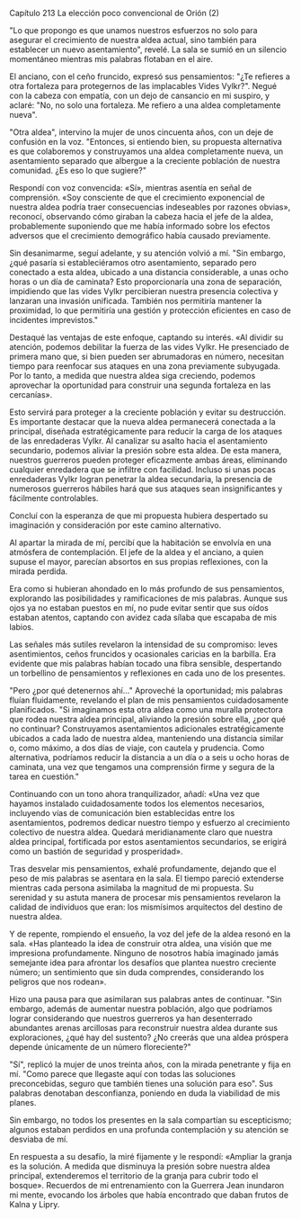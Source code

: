 
Capítulo 213 La elección poco convencional de Orión (2)

"Lo que propongo es que unamos nuestros esfuerzos no solo para asegurar el crecimiento de nuestra aldea actual, sino también para establecer un nuevo asentamiento", revelé. La sala se sumió en un silencio momentáneo mientras mis palabras flotaban en el aire.

El anciano, con el ceño fruncido, expresó sus pensamientos: "¿Te refieres a otra fortaleza para protegernos de las implacables Vides Vylkr?". Negué con la cabeza con empatía, con un dejo de cansancio en mi suspiro, y aclaré: "No, no solo una fortaleza. Me refiero a una aldea completamente nueva".

"Otra aldea", intervino la mujer de unos cincuenta años, con un deje de confusión en la voz. "Entonces, si entiendo bien, su propuesta alternativa es que colaboremos y construyamos una aldea completamente nueva, un asentamiento separado que albergue a la creciente población de nuestra comunidad. ¿Es eso lo que sugiere?"

Respondí con voz convencida: «Sí», mientras asentía en señal de comprensión. «Soy consciente de que el crecimiento exponencial de nuestra aldea podría traer consecuencias indeseables por razones obvias», reconocí, observando cómo giraban la cabeza hacia el jefe de la aldea, probablemente suponiendo que me había informado sobre los efectos adversos que el crecimiento demográfico había causado previamente.

Sin desanimarme, seguí adelante, y su atención volvió a mí. "Sin embargo, ¿qué pasaría si estableciéramos otro asentamiento, separado pero conectado a esta aldea, ubicado a una distancia considerable, a unas ocho horas o un día de caminata? Esto proporcionaría una zona de separación, impidiendo que las vides Vylkr percibieran nuestra presencia colectiva y lanzaran una invasión unificada. También nos permitiría mantener la proximidad, lo que permitiría una gestión y protección eficientes en caso de incidentes imprevistos."

Destaqué las ventajas de este enfoque, captando su interés. «Al dividir su atención, podemos debilitar la fuerza de las vides Vylkr. He presenciado de primera mano que, si bien pueden ser abrumadoras en número, necesitan tiempo para reenfocar sus ataques en una zona previamente subyugada. Por lo tanto, a medida que nuestra aldea siga creciendo, podemos aprovechar la oportunidad para construir una segunda fortaleza en las cercanías».

Esto servirá para proteger a la creciente población y evitar su destrucción. Es importante destacar que la nueva aldea permanecerá conectada a la principal, diseñada estratégicamente para reducir la carga de los ataques de las enredaderas Vylkr. Al canalizar su asalto hacia el asentamiento secundario, podemos aliviar la presión sobre esta aldea. De esta manera, nuestros guerreros pueden proteger eficazmente ambas áreas, eliminando cualquier enredadera que se infiltre con facilidad. Incluso si unas pocas enredaderas Vylkr logran penetrar la aldea secundaria, la presencia de numerosos guerreros hábiles hará que sus ataques sean insignificantes y fácilmente controlables.

Concluí con la esperanza de que mi propuesta hubiera despertado su imaginación y consideración por este camino alternativo.

Al apartar la mirada de mí, percibí que la habitación se envolvía en una atmósfera de contemplación. El jefe de la aldea y el anciano, a quien supuse el mayor, parecían absortos en sus propias reflexiones, con la mirada perdida.

Era como si hubieran ahondado en lo más profundo de sus pensamientos, explorando las posibilidades y ramificaciones de mis palabras. Aunque sus ojos ya no estaban puestos en mí, no pude evitar sentir que sus oídos estaban atentos, captando con avidez cada sílaba que escapaba de mis labios.

Las señales más sutiles revelaron la intensidad de su compromiso: leves asentimientos, ceños fruncidos y ocasionales caricias en la barbilla. Era evidente que mis palabras habían tocado una fibra sensible, despertando un torbellino de pensamientos y reflexiones en cada uno de los presentes.

"Pero ¿por qué detenernos ahí..." Aproveché la oportunidad; mis palabras fluían fluidamente, revelando el plan de mis pensamientos cuidadosamente planificados. "Si imaginamos esta otra aldea como una muralla protectora que rodea nuestra aldea principal, aliviando la presión sobre ella, ¿por qué no continuar? Construyamos asentamientos adicionales estratégicamente ubicados a cada lado de nuestra aldea, manteniendo una distancia similar o, como máximo, a dos días de viaje, con cautela y prudencia. Como alternativa, podríamos reducir la distancia a un día o a seis u ocho horas de caminata, una vez que tengamos una comprensión firme y segura de la tarea en cuestión."

Continuando con un tono ahora tranquilizador, añadí: «Una vez que hayamos instalado cuidadosamente todos los elementos necesarios, incluyendo vías de comunicación bien establecidas entre los asentamientos, podremos dedicar nuestro tiempo y esfuerzo al crecimiento colectivo de nuestra aldea. Quedará meridianamente claro que nuestra aldea principal, fortificada por estos asentamientos secundarios, se erigirá como un bastión de seguridad y prosperidad».

Tras desvelar mis pensamientos, exhalé profundamente, dejando que el peso de mis palabras se asentara en la sala. El tiempo pareció extenderse mientras cada persona asimilaba la magnitud de mi propuesta. Su serenidad y su astuta manera de procesar mis pensamientos revelaron la calidad de individuos que eran: los mismísimos arquitectos del destino de nuestra aldea.

Y de repente, rompiendo el ensueño, la voz del jefe de la aldea resonó en la sala. «Has planteado la idea de construir otra aldea, una visión que me impresiona profundamente. Ninguno de nosotros había imaginado jamás semejante idea para afrontar los desafíos que plantea nuestro creciente número; un sentimiento que sin duda comprendes, considerando los peligros que nos rodean».

Hizo una pausa para que asimilaran sus palabras antes de continuar. "Sin embargo, además de aumentar nuestra población, algo que podríamos lograr considerando que nuestros guerreros ya han desenterrado abundantes arenas arcillosas para reconstruir nuestra aldea durante sus exploraciones, ¿qué hay del sustento? ¿No creerás que una aldea próspera depende únicamente de un número floreciente?"

"Sí", replicó la mujer de unos treinta años, con la mirada penetrante y fija en mí. "Como parece que llegaste aquí con todas las soluciones preconcebidas, seguro que también tienes una solución para eso". Sus palabras denotaban desconfianza, poniendo en duda la viabilidad de mis planes.

Sin embargo, no todos los presentes en la sala compartían su escepticismo; algunos estaban perdidos en una profunda contemplación y su atención se desviaba de mí.

En respuesta a su desafío, la miré fijamente y le respondí: «Ampliar la granja es la solución. A medida que disminuya la presión sobre nuestra aldea principal, extenderemos el territorio de la granja para cubrir todo el bosque». Recuerdos de mi entrenamiento con la Guerrera Jean inundaron mi mente, evocando los árboles que había encontrado que daban frutos de Kalna y Lipry.